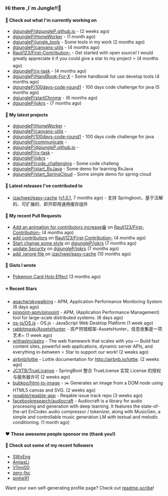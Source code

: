 ### Hi there ,I`m Jungle!!👋

#### 👷 Check out what I'm currently working on

- [dgjungleP/dgjungleP.github.io](https://github.com/dgjungleP/dgjungleP.github.io) -  (2 weeks ago)
- [dgjungleP/HomeWorker](https://github.com/dgjungleP/HomeWorker) -  (1 month ago)
- [dgjungleP/jungle_tools](https://github.com/dgjungleP/jungle_tools) - Some tools in my work (2 months ago)
- [dgjungleP/canvans-utils](https://github.com/dgjungleP/canvans-utils) -  (4 months ago)
- [Raulj123/First-Contribution-](https://github.com/Raulj123/First-Contribution-) - Get started with open source! I would greatly appreciate it if you could give a star to my project ⭐ (4 months ago)
- [dgjungleP/rx-task](https://github.com/dgjungleP/rx-task) -  (4 months ago)
- [dgjungleP/HandBook-For-X](https://github.com/dgjungleP/HandBook-For-X) - Some handbook for use develop tools (4 months ago)
- [dgjungleP/100days-code-round1](https://github.com/dgjungleP/100days-code-round1) - 100 days code challenge for java (5 months ago)
- [dgjungleP/startChrome](https://github.com/dgjungleP/startChrome) -  (6 months ago)
- [dgjungleP/jokrs](https://github.com/dgjungleP/jokrs) -  (7 months ago)

#### 🌱 My latest projects

- [dgjungleP/HomeWorker](https://github.com/dgjungleP/HomeWorker) - 
- [dgjungleP/canvans-utils](https://github.com/dgjungleP/canvans-utils) - 
- [dgjungleP/100days-code-round1](https://github.com/dgjungleP/100days-code-round1) - 100 days code challenge for java
- [dgjungleP/communicate](https://github.com/dgjungleP/communicate) - 
- [dgjungleP/dgjungleP.github.io](https://github.com/dgjungleP/dgjungleP.github.io) - 
- [dgjungleP/rx-task](https://github.com/dgjungleP/rx-task) - 
- [dgjungleP/jokrs](https://github.com/dgjungleP/jokrs) - 
- [dgjungleP/code_challenging](https://github.com/dgjungleP/code_challenging) - Some code challeng
- [dgjungleP/start_RxJava](https://github.com/dgjungleP/start_RxJava) - Some demo for learning RxJava
- [dgjungleP/start_SpringCloud](https://github.com/dgjungleP/start_SpringCloud) - Some simple demo for spring cloud 

#### 🔭 Latest releases I've contributed to

- [izachwei/easy-cache](https://github.com/izachwei/easy-cache) ([v1.0.1](https://github.com/izachwei/easy-cache/releases/tag/v1.0.1), 7 months ago) - 支持 Springboot，基于注解的、可扩展的、即开即用通用缓存组件

#### 🔨 My recent Pull Requests

- [Add  an animation for contributors increase😁](https://github.com/Raulj123/First-Contribution-/pull/4) on [Raulj123/First-Contribution-](https://github.com/Raulj123/First-Contribution-) (4 months ago)
- [add contributors](https://github.com/Raulj123/First-Contribution-/pull/3) on [Raulj123/First-Contribution-](https://github.com/Raulj123/First-Contribution-) (4 months ago)
- [Start change some style](https://github.com/dgjungleP/jokrs/pull/2) on [dgjungleP/jokrs](https://github.com/dgjungleP/jokrs) (7 months ago)
- [update Security](https://github.com/dgjungleP/jokrs/pull/1) on [dgjungleP/jokrs](https://github.com/dgjungleP/jokrs) (7 months ago)
- [add .ignore file ](https://github.com/izachwei/easy-cache/pull/2) on [izachwei/easy-cache](https://github.com/izachwei/easy-cache) (10 months ago)


#### 📓 Gists I wrote

- [Pokemon Card Holo Effect](https://gist.github.com/5870cd3bb091268b3485debc5f3cec36) (3 months ago)

#### ⭐ Recent Stars

- [apache/skywalking](https://github.com/apache/skywalking) - APM, Application Performance Monitoring System (6 days ago)
- [pinpoint-apm/pinpoint](https://github.com/pinpoint-apm/pinpoint) - APM, (Application Performance Management) tool for large-scale distributed systems.  (6 days ago)
- [os-js/OS.js](https://github.com/os-js/OS.js) - OS.js - JavaScript Web Desktop Platform (1 week ago)
- [rabbitmask/AssetsHunter](https://github.com/rabbitmask/AssetsHunter) - 资产狩猎框架-AssetsHunter，信息收集是一项艺术~ (1 week ago)
- [withastro/astro](https://github.com/withastro/astro) - The web framework that scales with you — Build fast content sites, powerful web applications, dynamic server APIs, and everything in-between ⭐️ Star to support our work! (2 weeks ago)
- [airbnb/lottie](https://github.com/airbnb/lottie) - Lottie documentation for http://airbnb.io/lottie. (2 weeks ago)
- [JCXTB/TrueLicense](https://github.com/JCXTB/TrueLicense) - SpringBoot 整合 TrueLicense 实现 License 的授权与服务器许可 (2 weeks ago)
- [bubkoo/html-to-image](https://github.com/bubkoo/html-to-image) - ✂️ Generates an image from a DOM node using HTML5 canvas and SVG. (2 weeks ago)
- [reqable/reqable-app](https://github.com/reqable/reqable-app) - Reqable issue track repo (3 weeks ago)
- [facebookresearch/audiocraft](https://github.com/facebookresearch/audiocraft) - Audiocraft is a library for audio processing and generation with deep learning. It features the state-of-the-art EnCodec audio compressor / tokenizer, along with MusicGen, a simple and controllable music generation LM with textual and melodic conditioning. (1 month ago)

#### ❤️ These awesome people sponsor me (thank you!)


#### 👯 Check out some of my recent followers

- [SWxEng](https://github.com/SWxEng)
- [AmiasLi](https://github.com/AmiasLi)
- [V1nni00](https://github.com/V1nni00)
- [zero-fsc](https://github.com/zero-fsc)
- [pinhe91](https://github.com/pinhe91)

Want your own self-generating profile page? Check out [readme-scribe](https://github.com/muesli/readme-scribe)!
